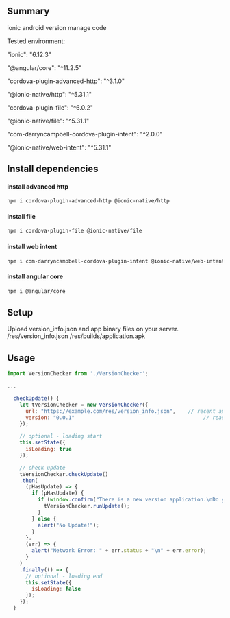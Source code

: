 ## Summary
ionic android version manage code

Tested environment:

"ionic": "6.12.3"

"@angular/core": "^11.2.5"

"cordova-plugin-advanced-http": "^3.1.0"

"@ionic-native/http": "^5.31.1"

"cordova-plugin-file": "^6.0.2"

"@ionic-native/file": "^5.31.1"

"com-darryncampbell-cordova-plugin-intent": "^2.0.0"

"@ionic-native/web-intent": "^5.31.1"


## Install dependencies
#### install advanced http
```bash
npm i cordova-plugin-advanced-http @ionic-native/http
```
#### install file
```bash
npm i cordova-plugin-file @ionic-native/file
```
#### install web intent
```bash
npm i com-darryncampbell-cordova-plugin-intent @ionic-native/web-intent
```
#### install angular core
```bash
npm i @angular/core
```

## Setup
Upload version_info.json and app binary files on your server.
/res/version_info.json
/res/builds/application.apk


## Usage
```javascript
import VersionChecker from './VersionChecker';

...

  checkUpdate() {
    let tVersionChecker = new VersionChecker({
      url: "https://example.com/res/version_info.json",    // recent app version info
      version: "0.0.1"                                          // read current app version
    });

    // optional - loading start
    this.setState({
      isLoading: true
    });

    // check update
    tVersionChecker.checkUpdate()
    .then(
      (pHasUpdate) => {
        if (pHasUpdate) {
          if (window.confirm("There is a new version application.\nDo you want to install an update?")) {
            tVersionChecker.runUpdate();
          }
        } else {
          alert("No Update!");
        }
      }, 
      (err) => {
        alert("Network Error: " + err.status + "\n" + err.error);
      }
    )
    .finally(() => {
      // optional - loading end
      this.setState({
        isLoading: false
      });
    });
  }
```
